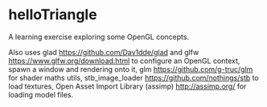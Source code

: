 # helloTriangle
A learning exercise exploring some OpenGL concepts.

Also uses glad https://github.com/Dav1dde/glad and glfw https://www.glfw.org/download.html to configure an OpenGL context, spawn a window and rendering onto it, glm https://github.com/g-truc/glm for  shader maths utils, stb_image_loader https://github.com/nothings/stb to load textures, Open Asset Import Library (assimp) http://assimp.org/ for loading model files.
